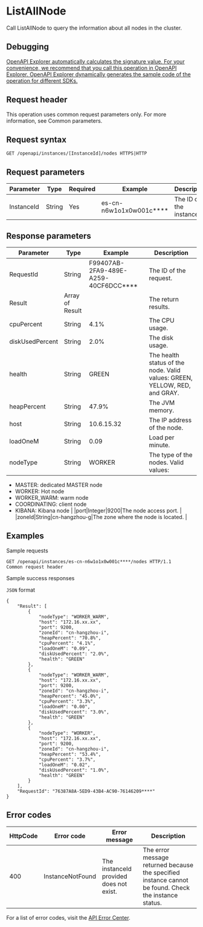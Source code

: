 # ListAllNode

Call ListAllNode to query the information about all nodes in the cluster.

## Debugging

[OpenAPI Explorer automatically calculates the signature value. For your convenience, we recommend that you call this operation in OpenAPI Explorer. OpenAPI Explorer dynamically generates the sample code of the operation for different SDKs.](https://api.aliyun.com/#product=elasticsearch&api=ListAllNode&type=ROA&version=2017-06-13)

## Request header

This operation uses common request parameters only. For more information, see Common parameters.

## Request syntax

```
GET /openapi/instances/[InstanceId]/nodes HTTPS|HTTP
```

## Request parameters

|Parameter|Type|Required|Example|Description|
|---------|----|--------|-------|-----------|
|InstanceId|String|Yes|es-cn-n6w1o1x0w001c\*\*\*\*|The ID of the instance. |

## Response parameters

|Parameter|Type|Example|Description|
|---------|----|-------|-----------|
|RequestId|String|F99407AB-2FA9-489E-A259-40CF6DCC\*\*\*\*|The ID of the request. |
|Result|Array of Result| |The return results. |
|cpuPercent|String|4.1%|The CPU usage. |
|diskUsedPercent|String|2.0%|The disk usage. |
|health|String|GREEN|The health status of the node. Valid values: GREEN, YELLOW, RED, and GRAY. |
|heapPercent|String|47.9%|The JVM memory. |
|host|String|10.6.15.32|The IP address of the node. |
|loadOneM|String|0.09|Load per minute. |
|nodeType|String|WORKER|The type of the nodes. Valid values:

-   MASTER: dedicated MASTER node
-   WORKER: Hot node
-   WORKER\_WARM: warm node
-   COORDINATING: client node
-   KIBANA: Kibana node |
|port|Integer|9200|The node access port. |
|zoneId|String|cn-hangzhou-g|The zone where the node is located. |

## Examples

Sample requests

```
GET /openapi/instances/es-cn-n6w1o1x0w001c****/nodes HTTP/1.1
Common request header
```

Sample success responses

`JSON` format

```
{
    "Result": [
        {
            "nodeType": "WORKER_WARM",
            "host": "172.16.xx.xx",
            "port": 9200,
            "zoneId": "cn-hangzhou-i",
            "heapPercent": "70.8%",
            "cpuPercent": "4.1%",
            "loadOneM": "0.09",
            "diskUsedPercent": "2.0%",
            "health": "GREEN"
        },
        {
            "nodeType": "WORKER_WARM",
            "host": "172.16.xx.xx",
            "port": 9200,
            "zoneId": "cn-hangzhou-i",
            "heapPercent": "45.0%",
            "cpuPercent": "3.3%",
            "loadOneM": "0.00",
            "diskUsedPercent": "3.0%",
            "health": "GREEN"
        },
        {
            "nodeType": "WORKER",
            "host": "172.16.xx.xx",
            "port": 9200,
            "zoneId": "cn-hangzhou-i",
            "heapPercent": "53.4%",
            "cpuPercent": "3.7%",
            "loadOneM": "0.02",
            "diskUsedPercent": "1.0%",
            "health": "GREEN"
        }
    ],
    "RequestId": "76387A8A-5ED9-43B4-AC90-76146209****"
}
```

## Error codes

|HttpCode|Error code|Error message|Description|
|--------|----------|-------------|-----------|
|400|InstanceNotFound|The instanceId provided does not exist.|The error message returned because the specified instance cannot be found. Check the instance status.|

For a list of error codes, visit the [API Error Center](https://error-center.alibabacloud.com/status/product/elasticsearch).

